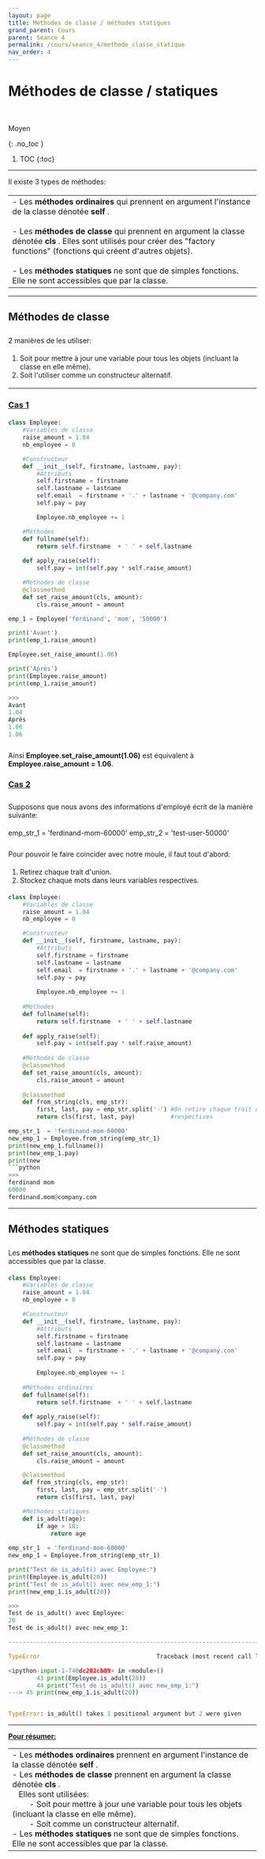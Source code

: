 ```yaml
---
layout: page
title: Méthodes de classe / méthodes statiques
grand_parent: Cours
parent: Séance 4
permalink: /cours/seance_4/methode_classe_statique
nav_order: 4
---
```


<link rel="stylesheet" href="/css/placement-label.css">


<div id="containerIntro">
<h1><b>Méthodes de classe / statiques</b></h1> &nbsp; <p class="label label-yellow">Moyen</p>   
</div>

{: .no_toc }
1. TOC
{:toc}

---

<div style="margin-bottom:0.5cm">
Il existe 3 types de méthodes:
</div>

<table><tr><td>
- Les <b> méthodes ordinaires </b> qui prennent en argument l'instance de la classe dénotée <b> self </b>.
<br>
<br>
- Les <b> méthodes de classe </b> qui prennent en argument la classe dénotée <b> cls </b>. Elles sont utilisés pour créer des "factory functions" (fonctions qui créent d'autres objets).
<br>
<br>
- Les <b> méthodes statiques </b> ne sont que de simples fonctions. Elle ne sont accessibles que par la classe.
</td></tr></table>

---

## Méthodes de classe 

<div style="margin-top:0.7cm;margin-bottom:0.5cm">
2 manières de les utiliser:
</div>
<div style="margin-bottom:0.5cm">
<ol>
<li> Soit pour mettre à jour une variable pour tous les objets (incluant la classe en elle même).</li>
<li> Soit l'utiliser comme un constructeur alternatif.</li>
</ol>
</div>

---

### <u> Cas 1 </u>
<div style="margin-bottom:0.5cm">
</div>

```python
class Employee:
    #Variables de classe   
    raise_amount = 1.04
    nb_employee = 0

    #Constructeur
    def __init__(self, firstname, lastname, pay):
        #Attributs
        self.firstname = firstname
        self.lastname = lastname
        self.email  = firstname + '.' + lastname + '@company.com'
        self.pay = pay

        Employee.nb_employee += 1

    #Méthodes
    def fullname(self):
        return self.firstname  + ' ' + self.lastname
    
    def apply_raise(self):
        self.pay = int(self.pay * self.raise_amount) 

    #Méthodes de classe
    @classmethod
    def set_raise_amount(cls, amount):
        cls.raise_amount = amount

emp_1 = Employee('ferdinand', 'mom', '50000')

print('Avant')
print(emp_1.raise_amount)       

Employee.set_raise_amount(1.06)

print('Après')
print(Employee.raise_amount)
print(emp_1.raise_amount)
```
```python
>>>
Avant
1.04
Après
1.06
1.06
```

<div style="margin-top:0.7cm;margin-bottom:0.5cm">
Ainsi <b>Employee.set_raise_amount(1.06)</b> est équivalent à <b>Employee.raise_amount = 1.06</b>.
</div>

### <u> Cas 2</u>
<div style="margin-bottom:0.5cm">
</div>

<div style="margin-top:0.7cm;margin-bottom:0.5cm">
Supposons que nous avons des informations d'employé écrit de la manière suivante:
</div>
    emp_str_1  = 'ferdinand-mom-60000'
    emp_str_2  = 'test-user-50000'


<div style="margin-top:0.7cm;margin-bottom:0.5cm">
Pour pouvoir le faire coincider avec notre moule, il faut tout d'abord:
</div>

<div style="margin-bottom:0.5cm">
<ol>
<li>Retirez chaque trait d'union.</li>
<li>Stockez chaque mots dans leurs variables respectives.</li>
</ol>
</div>

```python
class Employee: 
    #Variables de classe
    raise_amount = 1.04
    nb_employee = 0

    #Constructeur
    def __init__(self, firstname, lastname, pay):
        #Attributs
        self.firstname = firstname
        self.lastname = lastname
        self.email  = firstname + '.' + lastname + '@company.com'
        self.pay = pay
        
        Employee.nb_employee += 1 
    
    #Méthodes
    def fullname(self):
        return self.firstname  + ' ' + self.lastname
    
    def apply_raise(self):
        self.pay = int(self.pay * self.raise_amount) 
    
    #Méthodes de classe
    @classmethod
    def set_raise_amount(cls, amount):
        cls.raise_amount = amount
    
    @classmethod
    def from_string(cls, emp_str):
        first, last, pay = emp_str.split('-') #On retire chaque trait d'union + On les stocke dans leurs variables 
        return cls(first, last, pay)          #respectives 

emp_str_1  = 'ferdinand-mom-60000'
new_emp_1 = Employee.from_string(emp_str_1)
print(new_emp_1.fullname())
print(new_emp_1.pay)
print(new
```python
>>>
ferdinand mom
60000
ferdinand.mom@company.com
```

---

## Méthodes statiques

<div style="margin-top:0.7cm;margin-bottom:0.5cm">
Les <b>méthodes statiques</b> ne sont que de simples fonctions. Elle ne sont accessibles que par la classe.
</div>

```python
class Employee:
    #Variables de classe
    raise_amount = 1.04
    nb_employee = 0

    #Constructeur
    def __init__(self, firstname, lastname, pay):
        #Attributs
        self.firstname = firstname
        self.lastname = lastname
        self.email  = firstname + '.' + lastname + '@company.com'
        self.pay = pay
        
        Employee.nb_employee += 1
        
    #Méthodes ordinaires
    def fullname(self):
        return self.firstname  + ' ' + self.lastname
    
    def apply_raise(self):
        self.pay = int(self.pay * self.raise_amount) 
    
    #Méthodes de classe
    @classmethod
    def set_raise_amount(cls, amount):
        cls.raise_amount = amount

    @classmethod
    def from_string(cls, emp_str):
        first, last, pay = emp_str.split('-')
        return cls(first, last, pay)

    #Méthodes statiques
    def is_adult(age):
        if age > 18:
            return age
        
emp_str_1  = 'ferdinand-mom-60000'
new_emp_1 = Employee.from_string(emp_str_1)

print("Test de is_adult() avec Employee:")
print(Employee.is_adult(20))
print("Test de is_adult() avec new_emp_1:")
print(new_emp_1.is_adult(20))
```
```python
>>>
Test de is_adult() avec Employee:
20
Test de is_adult() avec new_emp_1:

---------------------------------------------------------------------------

TypeError                                 Traceback (most recent call last)

<ipython-input-1-740dc202cb89> in <module>()
        43 print(Employee.is_adult(20))
        44 print("Test de is_adult() avec new_emp_1:")
---> 45 print(new_emp_1.is_adult(20))


TypeError: is_adult() takes 1 positional argument but 2 were given
```

---
**<u>Pour résumer:</u>**

<table><tr><td>
- Les <b> méthodes ordinaires </b> prennent en argument l'instance de la classe dénotée <b> self </b>.
<br>
- Les <b> méthodes de classe </b> prennent en argument la classe dénotée <b> cls </b>. <br>
&nbsp;&nbsp;&nbsp;Elles sont utilisées:
<br>
&nbsp;&nbsp;&nbsp;&nbsp;&nbsp;&nbsp;&nbsp;&nbsp;- Soit pour mettre à jour une variable pour tous les objets (incluant la classe en elle même).
<br>
&nbsp;&nbsp;&nbsp;&nbsp;&nbsp;&nbsp;&nbsp;&nbsp;- Soit comme un constructeur alternatif.
<br>
- Les <b> méthodes statiques </b> ne sont que de simples fonctions. Elle ne sont accessibles que par la classe.
</td></tr></table>

